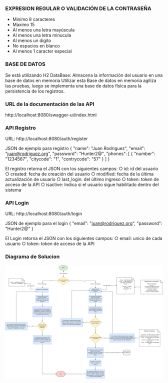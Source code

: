 ### EXPRESION REGULAR O VALIDACIÓN DE LA CONTRASEÑA

- Minimo 8 caracteres
- Maximo 15
- Al menos una letra mayúscula
- Al menos una letra minucula
- Al menos un dígito
- No espacios en blanco
- Al menos 1 caracter especial

### BASE DE DATOS ###

Se está utilizando H2 DataBase: Almacena la información del usuario en una base de datos en memoria
Utilizar esta Base de datos en memoria agiliza las pruebas, luego se implementa una base de datos física 
para la persistencia de los registros.

### URL de la documentación de las API ###
http://localhost:8080/swagger-ui/index.html

### API Registro ###
URL: http://localhost:8080/auth/register

JSON de ejemplo para registro
{
    "name": "Juan Rodriguez",
    "email": "juan@rodriguez.org",
    "password": "Hunter2@",
    "phones": [
        {
            "number": "1234567",
            "citycode": "1",
            "contrycode": "57"
        }
    ]
}

El registro retorna el JSON con los siguientes campos:
○ id: id del usuario
○ created: fecha de creación del usuario
○ modified: fecha de la última actualización de usuario
○ last_login: del último ingreso
○ token: token de acceso de la API
○ isactive: Indica si el usuario sigue habilitado dentro del sistema

### API Login  ###
URL: http://localhost:8080/auth/login

JSON de ejemplo para el login
{
   "email": "juan@rodriguez.org",
    "password": "Hunter2@"
}

El Login retorna el JSON con los siguientes campos:
○ email: unico de cada usuario
○ token: token de acceso de la API

### Diagrama de Solucion  ###

![Diagrama de Integración](diagrama_demo_integracion.drawio.png)



